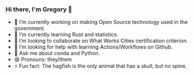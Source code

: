 ### Hi there, I'm Gregory 👋

- 🔭 I’m currently working on making Open Source technology used in the government.
- 🌱 I’m currently learning Rust and statistics.
- 👯 I’m looking to collaborate on What Works Cities certification criterion.
- 🤔 I’m looking for help with learning Actions/Workflows on Github.
- 💬 Ask me about conda and Python.
- 😄 Pronouns: they/them
- ⚡ Fun fact: The hagfish is the only animal that has a skull, but no spine.
